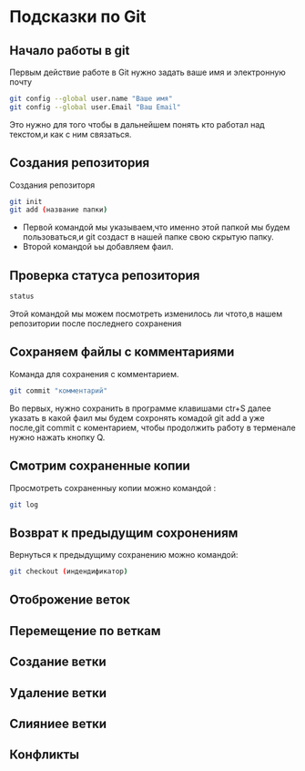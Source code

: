 # Подсказки по Git

## Начало работы в git 

Первым действие работе в Git нужно задать ваше имя и электронную почту 
```sh
git config --global user.name "Ваше имя"
git config --global user.Email "Ваш Email"
```
Это нужно для того чтобы в дальнейшем понять кто работал над текстом,и как с ним связаться.

## Создания репозитория 

Создания репозиторя 
```sh
git init 
git add (название папки)
```
* Первой командой мы указываем,что именно этой папкой мы будем пользоваться,и git создаст в нашей папке свою скрытую папку.
* Второй командой ьы добавляем фаил.

## Проверка статуса репозитория 

```sh 
status
```
Этой командой мы можем посмотреть изменилось ли чтото,в нашем репозитории после последнего сохранения 

## Сохраняем файлы с комментариями 
Команда для сохранения с комментарием.

```sh
git commit "комментарий"
```
Во первых, нужно сохранить в программе клавишами ctr+S далее указать в какой фаил мы будем сохронять комадой git add а уже после,git commit с коментарием, чтобы продолжить работу в терменале нужно нажать кнопку Q.

## Смотрим сохраненные копии 

Просмотреть сохраненныу копии можно командой :
```sh
git log
```

## Возврат к предыдущим сохронениям 

Вернуться к предыдущиму сохранению можно командой:

```sh
git checkout (индендификатор)
```

## Отоброжение веток 

## Перемещение по веткам 

## Создание ветки 

## Удаление ветки 

## Слияниее ветки 

## Конфликты 

